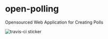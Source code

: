 # open-polling
Opensourced Web Application for Creating Polls

![travis-ci sticker](https://travis-ci.org/Fjallen/open-polling.svg?branch=master)
